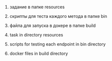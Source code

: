 1. задание в папке resources
2. скрипты для теста каждого метода в папке bin
3. файла для запуска в докере в папке build

1. task in directory resources
2. scripts for testing each endpoint in bin directory
3. docker files in build directory
